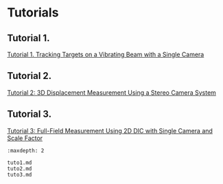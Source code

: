 # Tutorials

## Tutorial 1. 

[Tutorial 1. Tracking Targets on a Vibrating Beam with a Single Camera](./tuto1.md)

## Tutorial 2.

[Tutorial 2: 3D Displacement Measurement Using a Stereo Camera System](./tuto2.md)

## Tutorial 3.

[Tutorial 3: Full-Field Measurement Using 2D DIC with Single Camera and Scale Factor](./tuto3.md)



```{toctree}
:maxdepth: 2

tuto1.md
tuto2.md
tuto3.md